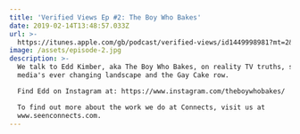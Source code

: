 ```yaml
---
title: 'Verified Views Ep #2: The Boy Who Bakes'
date: 2019-02-14T13:48:57.033Z
url: >-
  https://itunes.apple.com/gb/podcast/verified-views/id1449998981?mt=2&i=1000429886177
image: /assets/episode-2.jpg
description: >-
  We talk to Edd Kimber, aka The Boy Who Bakes, on reality TV truths, social
  media's ever changing landscape and the Gay Cake row. 

  Find Edd on Instagram at: https://www.instagram.com/theboywhobakes/

  To find out more about the work we do at Connects, visit us at
  www.seenconnects.com.
---
```


